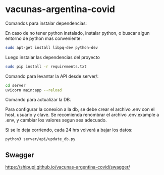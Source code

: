 # vacunas-argentina-covid

Comandos para instalar dependencias:

En caso de no tener python instalado, instalar python, o buscar algun entorno de python mas conveniente:

```sh
sudo apt-get install libpq-dev python-dev
```

Luego instalar las dependencias del proyecto

```sh
sudo pip install -r requirements.txt
```

Comando para levantar la API desde server/:
```sh
cd server
uvicorn main:app --reload
```

Comando para actualizar la DB.

Para configurar la conexion a la db, se debe crear el archivo .env con el host, usuario y clave. Se recomienda renombrar el archivo .env.example a .env, y cambiar los valores segun sea adecuado.

Si se lo deja corriendo, cada 24 hrs volverá a bajar los datos:
```sh
python3 server/api/update_db.py
```

## Swagger

https://shipupi.github.io/vacunas-argentina-covid/swagger/
